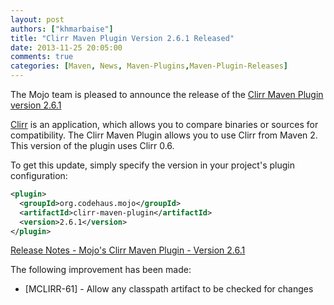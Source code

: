 ```yaml
---
layout: post
authors: ["khmarbaise"]
title: "Clirr Maven Plugin Version 2.6.1 Released"
date: 2013-11-25 20:05:00
comments: true
categories: [Maven, News, Maven-Plugins,Maven-Plugin-Releases]
---
```

The Mojo team is pleased to announce the release of the 
[Clirr Maven Plugin version 2.6.1](http://mojo.codehaus.org/clirr-maven-plugin/)

[Clirr](http://clirr.sourceforge.net/) is an application, which allows you to compare 
binaries or sources for compatibility. The Clirr Maven Plugin allows 
you to use Clirr from Maven 2. This version of the plugin uses Clirr 0.6.

<!-- more -->

To get this update, simply specify the version in your project's
plugin configuration:

``` xml
<plugin>
  <groupId>org.codehaus.mojo</groupId>
  <artifactId>clirr-maven-plugin</artifactId>
  <version>2.6.1</version>
</plugin>
```

[Release Notes - Mojo's Clirr Maven Plugin - Version 2.6.1](http://jira.codehaus.org/secure/ReleaseNote.jspa?projectId=11227&version=19639)

The following improvement has been made:

* [MCLIRR-61] - Allow any classpath artifact to be checked for changes


